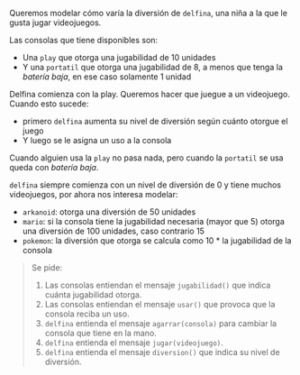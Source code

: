 Queremos modelar cómo varía la diversión de `delfina`, una niña a la que le gusta jugar videojuegos. 

Las consolas que tiene disponibles son:

- Una `play` que otorga una jugabilidad de 10 unidades
- Y una `portatil` que otorga una jugabilidad de 8, a menos que tenga la _batería baja_, en ese caso solamente 1 unidad

Delfina comienza con la play. Queremos hacer que juegue a un videojuego. Cuando esto sucede:

- primero `delfina` aumenta su nivel de diversión según cuánto otorgue el juego
- Y luego se le asigna un uso a la consola

Cuando alguien usa la `play` no pasa nada, pero cuando la `portatil` se usa queda con _batería baja_.


`delfina` siempre comienza con un nivel de diversión de 0 y tiene muchos videojuegos, por ahora nos interesa modelar:

- `arkanoid`: otorga una diversión de 50 unidades
- `mario`: si la consola tiene la jugabilidad necesaria (mayor que 5) otorga una diversión de 100 unidades, caso contrario 15
- `pokemon`: la diversión que otorga se calcula como 10 * la jugabilidad de la consola


> Se pide:
>
> 1. Las consolas entiendan el mensaje `jugabilidad()` que indica cuánta jugabilidad otorga.
> 2. Las consolas entiendan el mensaje `usar()` que provoca que la consola reciba un uso.
> 3. `delfina` entienda el mensaje `agarrar(consola)` para cambiar la consola que tiene en la mano.
> 4. `delfina` entienda el mensaje `jugar(videojuego)`.
> 5. `delfina` entienda el mensaje `diversion()` que indica su nivel de diversión.
